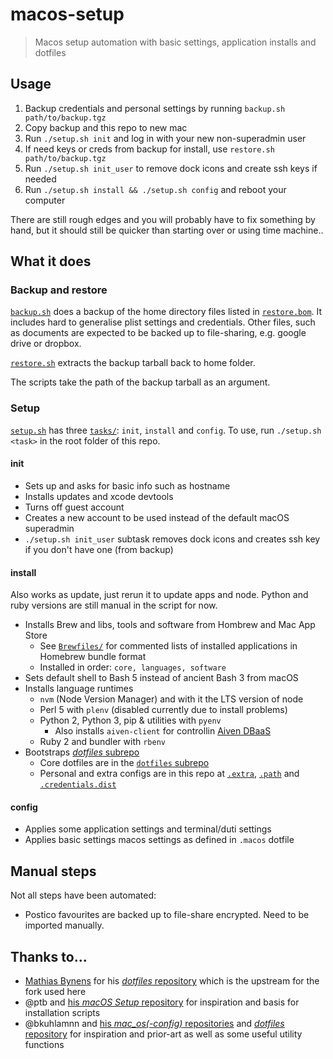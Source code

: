 # macos-setup
> Macos setup automation with basic settings, application installs and dotfiles

## Usage

1. Backup credentials and personal settings by running `backup.sh path/to/backup.tgz`
2. Copy backup and this repo to new mac
3. Run `./setup.sh init` and log in with your new non-superadmin user
4. If need keys or creds from backup for install, use `restore.sh path/to/backup.tgz`
5. Run `./setup.sh init_user` to remove dock icons and create ssh keys if needed
6. Run `./setup.sh install && ./setup.sh config` and reboot your computer

There are still rough edges and you will probably have to fix something by
hand, but it should still be quicker than starting over or using time machine..

## What it does

### Backup and restore

[`backup.sh`](/backup.sh) does a backup of the home directory files listed in
[`restore.bom`](/restore.bom). It includes hard to generalise plist settings
and credentials. Other files, such as documents are expected to be backed up
to file-sharing, e.g. google drive or dropbox.

[`restore.sh`](/restore.sh) extracts the backup tarball back to home folder.

The scripts take the path of the backup tarball as an argument.

### Setup

[`setup.sh`](/setup.sh) has three [`tasks/`](/tasks): `init`, `install` and
`config`. To use, run `./setup.sh <task>` in the root folder of this repo.

#### init
* Sets up and asks for basic info such as hostname
* Installs updates and xcode devtools
* Turns off guest account
* Creates a new account to be used instead of the default macOS superadmin
* `./setup.sh init_user` subtask removes dock icons and creates ssh key if
  you don't have one (from backup)

#### install
Also works as update, just rerun it to update apps and node. Python and ruby
versions are still manual in the script for now.

* Installs Brew and libs, tools and software from Hombrew and Mac App Store
    * See [`Brewfiles/`](/Brewfiles/) for commented lists of installed
      applications in Homebrew bundle format
    * Installed in order: `core, languages, software`
* Sets default shell to Bash 5 instead of ancient Bash 3 from macOS
* Installs language runtimes
    * `nvm` (Node Version Manager) and with it the LTS version of node
    * Perl 5 with `plenv` (disabled currently due to install problems)
    * Python 2, Python 3, pip & utilities with `pyenv`
      * Also installs `aiven-client` for controllin [Aiven DBaaS](https://aiven.io)
    * Ruby 2 and bundler with `rbenv`
* Bootstraps [_dotfiles_ subrepo](https://github.com/tapppi/dotfiles)
    * Core dotfiles are in the [`dotfiles` subrepo](https://github.com/tapppi/dotfiles)
    * Personal and extra configs are in this repo at [`.extra`](/.extra),
      [`.path`](/.path) and [`.credentials.dist`](/.credentials.dist)

#### config
* Applies some application settings and terminal/duti settings
* Applies basic settings macos settings as defined in `.macos` dotfile

## Manual steps

Not all steps have been automated:

* Postico favourites are backed up to file-share encrypted. Need to be imported
  manually.

## Thanks to...

* [Mathias Bynens](https://mths.be) for his [_dotfiles_ repository](https://github.com/mathiasbynens/dotfiles)
  which is the upstream for the fork used here
* @ptb and [his _macOS Setup_ repository](https://github.com/ptb/mac-setup)
  for inspiration and basis for installation scripts
* @bkuhlamnn and [his _mac\_os(-config)_ repositories](https://github.com/bkuhlmann/mac_os-config)
  and [_dotfiles_ repository](https://github.com/bkuhlmann/dotfiles)
  for inspiration and prior-art as well as some useful utility functions
